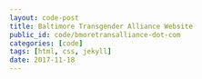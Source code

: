 ```yaml
---
layout: code-post
title: Baltimore Transgender Alliance Website
public_id: code/bmoretransalliance-dot-com
categories: [code]
tags: [html, css, jekyll]
date: 2017-11-18
---
```


